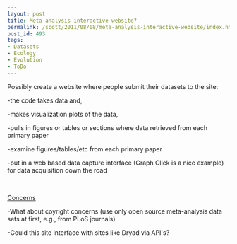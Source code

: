 ```yaml
---
layout: post
title: Meta-analysis interactive website?
permalink: /scott/2011/08/08/meta-analysis-interactive-website/index.html
post_id: 493
tags: 
- Datasets
- Ecology
- Evolution
- ToDo
---
```


Possibly create a website where people submit their datasets to the site:

-the code takes data and,

-makes visualization plots of the data,

-pulls in figures or tables or sections where data retrieved from each primary paper

-examine figures/tables/etc from each primary paper

-put in a web based data capture interface (Graph Click is a nice example) for data acquisition down the road

&nbsp;

<span style="text-decoration:underline;">Concerns</span>

-What about coyright concerns (use only open source meta-analysis data sets at first, e.g., from PLoS journals)

-Could this site interface with sites like Dryad via API's?